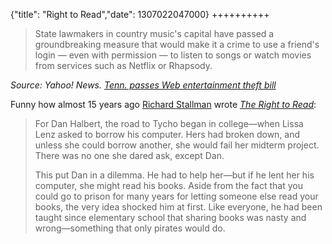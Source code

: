 {"title": "Right to Read","date": 1307022047000}
++++++++++
> State lawmakers in country music's capital have passed a groundbreaking measure that would make it a crime to use a friend's login &mdash; even with permission &mdash; to listen to songs or watch movies from services such as Netflix or Rhapsody.

<cite>Source: Yahoo! News. [Tenn. passes Web entertainment theft bill](http://news.yahoo.com/s/ap/20110601/ap_on_hi_te/us_password_sharing_crackdown)</cite>

Funny how almost 15 years ago [Richard Stallman](http://www.stallman.org/) wrote *[The Right to Read](http://www.gnu.org/philosophy/right-to-read.html)*:

> For Dan Halbert, the road to Tycho began in college&mdash;when Lissa Lenz asked to borrow his computer. Hers had broken down, and unless she could borrow another, she would fail her midterm project. There was no one she dared ask, except Dan.
>
> This put Dan in a dilemma. He had to help her&mdash;but if he lent her his computer, she might read his books. Aside from the fact that you could go to prison for many years for letting someone else read your books, the very idea shocked him at first. Like everyone, he had been taught since elementary school that sharing books was nasty and wrong&mdash;something that only pirates would do.